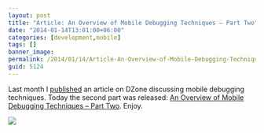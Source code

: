 ```yaml
---
layout: post
title: "Article: An Overview of Mobile Debugging Techniques – Part Two"
date: "2014-01-14T13:01:00+06:00"
categories: [development,mobile]
tags: []
banner_image: 
permalink: /2014/01/14/Article-An-Overview-of-Mobile-Debugging-Techniques-Part-Two
guid: 5124
---
```


<p>Last month I <a href="http://css.dzone.com/articles/overview-mobile-debugging">published</a> an article on DZone discussing mobile debugging techniques. Today the second part was released: <a href="http://css.dzone.com/articles/overview-mobile-debugging-2?mz=27249-mobile">An Overview of Mobile Debugging Techniques – Part Two</a>. Enjoy.
</p>

<p>
<img src="https://static.raymondcamden.com/images/Screen Shot 2014-01-14 at 12.50.291.png" />
</p>